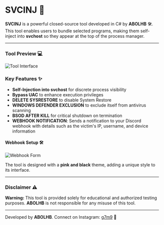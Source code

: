# SVCINJ 🚀

**SVCINJ** is a powerful closed-source tool developed in C# by **ABOLHB** 🛠️. This tool enables users to bundle selected programs, making them self-inject into **svchost** so they appear at the top of the process manager.

---

### Tool Preview 💻

![Tool Interface](https://i.ibb.co/SVZmf7f/image.png)

### Key Features ✨

- **Self-Injection into svchost** for discrete process visibility
- **Bypass UAC** to enhance execution privileges
- **DELETE SYSRESTORE** to disable System Restore
- **WINDOWS DEFENDER EXCLUSION** to exclude itself from antivirus scanning
- **BSOD AFTER KILL** for critical shutdown on termination
- **WEBHOOK NOTIFICATION**: Sends a notification to your Discord webhook with details such as the victim's IP, username, and device information

#### Webhook Setup 🛠️

![Webhook Form](https://i.ibb.co/mGxyFHL/DISCORD.png)

The tool is designed with a **pink and black** theme, adding a unique style to its interface.

---

### Disclaimer ⚠️

**Warning:** This tool is provided solely for educational and authorized testing purposes. **ABOLHB** is not responsible for any misuse of this tool.

---

Developed by **ABOLHB**. Connect on Instagram: [g7m9](https://instagram.com/g7m9) 📱
